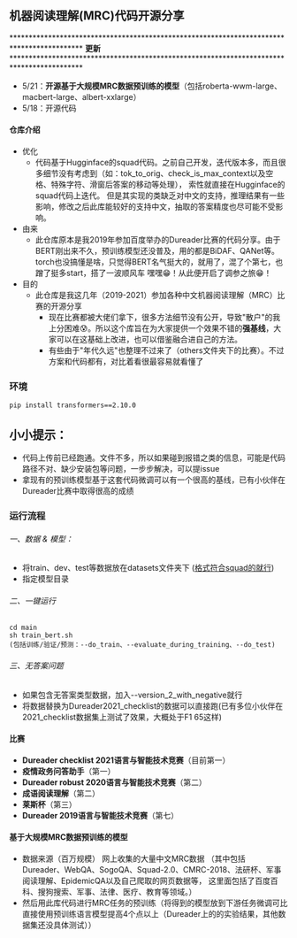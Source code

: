 ## 机器阅读理解(MRC)代码开源分享


****************************************************************************************** **更新** ******************************************************************************************
* 5/21：**开源基于大规模MRC数据预训练的模型**（包括roberta-wwm-large、macbert-large、albert-xxlarge）
* 5/18：开源代码


#### 仓库介绍
* 优化
  * 代码基于Hugginface的squad代码。之前自己开发，迭代版本多，而且很多细节没有考虑到（如：tok_to_orig、check_is_max_context以及空格、特殊字符、滑窗后答案的移动等处理），
    索性就直接在Hugginface的squad代码上迭代。 
    但是其实现的类缺乏对中文的支持，推理结果有一些影响，修改之后此库能较好的支持中文，抽取的答案精度也尽可能不受影响。
* 由来
  * 此仓库原本是我2019年参加百度举办的Dureader比赛的代码分享。由于BERT刚出来不久，预训练模型还没普及，用的都是BiDAF、QANet等。torch也没搞懂是啥，只觉得BERT名气挺大的，就用了，混了个第七，也蹭了挺多start，搭了一波顺风车 嘿嘿😁！从此便开启了调参之旅😁！
* 目的
  * 此仓库是我这几年（2019-2021）参加各种中文机器阅读理解（MRC）比赛的开源分享
    * 现在比赛都被大佬们拿下，很多方法细节没有公开，导致"散户"的我上分困难😰。所以这个库旨在为大家提供一个效果不错的**强基线**，大家可以在这基础上改进，也可以借鉴融合进自己的方法。
    * 有些由于"年代久远"也整理不过来了（others文件夹下的比赛）。不过方案和代码都有，对比着看很最容易就看懂了


### 环境
```
pip install transformers==2.10.0 
```


## 小小提示：
* 代码上传前已经跑通。文件不多，所以如果碰到报错之类的信息，可能是代码路径不对、缺少安装包等问题，一步步解决，可以提issue
* 拿现有的预训练模型基于这套代码微调可以有一个很高的基线，已有小伙伴在Dureader比赛中取得很高的成绩


### 运行流程  
###### 一、数据 & 模型：
* 将train、dev、test等数据放在datasets文件夹下 ([格式符合squad的就行](https://aistudio.baidu.com/aistudio/competition/detail/66))
* 指定模型目录
###### 二、一键运行
```
cd main
sh train_bert.sh
(包括训练/验证/预测：--do_train、--evaluate_during_training、--do_test)
```
###### 三、无答案问题
* 如果包含无答案类型数据，加入--version_2_with_negative就行
* 将数据替换为Dureader2021_checklist的数据可以直接跑(已有多位小伙伴在2021_checklist数据集上测试了效果，大概处于F1 65这样)


#### 比赛

* **Dureader checklist 2021语言与智能技术竞赛**（目前第一）
* **疫情政务问答助手**（第一）
* **Dureader robust 2020语言与智能技术竞赛**（第二）
* **成语阅读理解**（第二）
* **莱斯杯**（第三）
* **Dureader 2019语言与智能技术竞赛**（第七）


#### 基于大规模MRC数据预训练的模型
* 数据来源（百万规模）
  网上收集的大量中文MRC数据
  （其中包括 Dureader、WebQA、SogoQA、Squad-2.0、CMRC-2018、法研杯、军事阅读理解、EpidemicQA以及自己爬取的网页数据等，
  这里面包括了百度百科、搜狗搜索、军事、法律、医疗、教育等领域。）
* 然后用此库代码进行MRC任务的预训练（将得到的模型放到下游任务微调可比直接使用预训练语言模型提高4个点以上（Dureader上的的实验结果，其他数据集还没具体测试））
